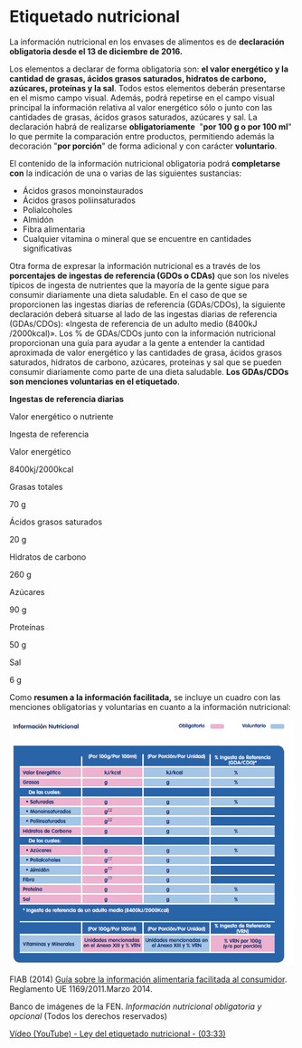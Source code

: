 # Etiquetado nutricional

La información nutricional en los envases de alimentos es de **declaración obligatoria desde el 13 de diciembre de 2016.**

Los elementos a declarar de forma obligatoria son: **el valor energético y la cantidad de grasas, ácidos grasos saturados, hidratos de carbono, azúcares, proteínas y la sal**. Todos estos elementos deberán presentarse en el mismo campo visual. Además, podrá repetirse en el campo visual principal la información relativa al valor energético sólo o junto con las cantidades de grasas, ácidos grasos saturados, azúcares y sal. La declaración habrá de realizarse **obligatoriamente**  "**por 100 g o por 100 ml**" lo que permite la comparación entre productos, permitiendo además la decoración "**por porción**" de forma adicional y con carácter **voluntario**. 

El contenido de la información nutricional obligatoria podrá **completarse con** la indicación de una o varias de las siguientes sustancias:

*   Ácidos grasos monoinstaurados
*   Ácidos grasos poliinsaturados
*   Polialcoholes
*   Almidón
*   Fibra alimentaria
*   Cualquier vitamina o mineral que se encuentre en cantidades significativas

Otra forma de expresar la información nutricional es a través de los **porcentajes de ingestas de referencia (GDOs o CDAs)** que son los niveles típicos de ingesta de nutrientes que la mayoría de la gente sigue para consumir diariamente una dieta saludable. En el caso de que se proporcionen las ingestas diarias de referencia (GDAs/CDOs), la siguiente declaración deberá situarse al lado de las ingestas diarias de referencia (GDAs/CDOs): «Ingesta de referencia de un adulto medio (8400kJ /2000kcal)». Los % de GDAs/CDOs junto con la información nutricional proporcionan una guía para ayudar a la gente a entender la cantidad aproximada de valor energético y las cantidades de grasa, ácidos grasos saturados, hidratos de carbono, azúcares, proteínas y sal que se pueden consumir diariamente como parte de una dieta saludable. **Los GDAs/CDOs son menciones voluntarias en el etiquetado**.

**Ingestas de referencia diarias**

Valor energético o nutriente

Ingesta de referencia

Valor energético

8400kj/2000kcal

Grasas totales

70 g

Ácidos grasos saturados

20 g

Hidratos de carbono

260 g

Azúcares

90 g

Proteínas

50 g

Sal

6 g

Como **resumen a la información facilitada,** se incluye un cuadro con las menciones obligatorias y voluntarias en cuanto a la información nutricional:


![tabla descriptiva](img/info_nutricional.png "Información nutricional obligatoria y opcional")


FIAB (2014) [Guía sobre la información alimentaria facilitada al consumidor](http://www.fiab.es/archivos/documentoMenu/documentomenu_20140320162214.pdf). Reglamento UE 1169/2011.Marzo 2014.

Banco de imágenes de la FEN. _Información nutricional obligatoria y opcional_ (Todos los derechos reservados)

[Vídeo (YouTube) - Ley del etiquetado nutricional - (03:33)](https://www.youtube.com/watch?v=MKsmXL4xG5c)